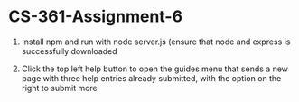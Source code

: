# CS-361-Assignment-6


1. Install npm and run with node server.js (ensure that node and express is successfully downloaded

2. Click the top left help button to open the guides menu that sends a new page with three help entries already submitted, with the option on the right to submit more
